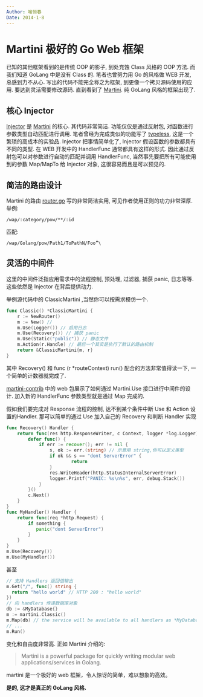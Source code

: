 ```yaml
---
Author: 喻恒春
Date: 2014-1-8
---
```


# Martini 极好的 Go Web 框架

已知的其他框架看到的是传统 OOP 的影子, 到处充蚀 Class 风格的 OOP 方法. 而我们知道 GoLang 中是没有 Class 的. 笔者也曾努力用 Go 的风格做 WEB 开发, 总感到力不从心. 写出的代码不能完全称之为框架, 到更像一个拷贝源码使用的应用. 要达到灵活需要修改源码. 直到看到了 [Martini](https://github.com/codegangsta/martini). 纯 GoLang 风格的框架出现了.

## 核心 Injector

[Injector](https://github.com/codegangsta/inject) 是 [Martini](https://github.com/codegangsta/martini) 的核心. 其代码非常简洁. 功能仅仅是通过反射包, 对函数进行参数类型自动匹配进行调用. 
笔者曾经为完成类似的功能写了 [typeless](https://github.com/gohub/typeless), 这是一个繁琐的高成本的实验品. Injector 把事情简单化了, Injector 假设函数的参数都具有不同的类型. 在 WEB 开发中的 HandlerFunc 通常都具有这样的形式. 因此通过反射包可以对参数进行自动的匹配并调用 HandlerFunc, 当然事先要把所有可能使用到的参数 Map/MapTo 给 Injector 对象, 这很容易而且是可以预见的.

## 简洁的路由设计

Martini 的路由 [router.go](https://github.com/codegangsta/martini/blob/master/router.go) 写的非常简洁实用, 可见作者使用正则的功力非常深厚. 
举例:

	/wap/:category/pow/**/:id

匹配: 

	/wap/Golang/pow/Path1/ToPathN/Foo”\
	
## 灵活的中间件

这里的中间件泛指应用需求中的流程控制, 预处理, 过滤器, 捕获 panic, 日志等等.这些依然是 Injector 在背后提供动力.

举例源代码中的 ClassicMartini ,当然你可以按需求模仿一个.

```go
func Classic() *ClassicMartini {
    r := NewRouter()
    m := New() // 
    m.Use(Logger()) // 启用日志
    m.Use(Recovery()) // 捕获 panic
    m.Use(Static("public")) // 静态文件
    m.Action(r.Handle) // 最后一个其实是执行了默认的路由机制
    return &ClassicMartini{m, r}
}
```

其中 Recovery() 和 func (r *routeContext) run() 配合的方法非常值得读一下, 一个简单的计数器就完成了.

[martini-contrib](https://github.com/codegangsta/martini-contrib) 中的 web 包展示了如何通过 Martini.Use 接口进行中间件的设计. 加入新的 HandlerFunc 参数类型就是通过 Map 完成的.

假如我们要完成对 Response 流程的控制, 达不到某个条件中断 Use 和 Action 设置的Handler. 那可以简单的通过 Use 加入自己的 Recovery 和判断 Handler 实现

```go
func Recovery() Handler {
    return func(res http.ResponseWriter, c Context, logger *log.Logger) {
        defer func() {
            if err := recover(); err != nil {
                s, ok := err.(string) // 示意用 string,你可以定义类型
                if ok && s == "dont ServerError" {
                        return
                }
                res.WriteHeader(http.StatusInternalServerError)
                logger.Printf("PANIC: %s\n%s", err, debug.Stack())
            }
        }()
        c.Next()
    }
}
func MyHandler() Handler {
    return func(req *http.Request) {
        if something {
           panic("dont ServerError")
        }
    }
}
m.Use(Recovery())
m.Use(MyHandler())
```

甚至

```go
// 支持 Handlers 返回值输出
m.Get("/", func() string {
  return "hello world" // HTTP 200 : "hello world"
})
// 向 handlers 传递数据库对象
db := &MyDatabase{}
m := martini.Classic()
m.Map(db) // the service will be available to all handlers as *MyDatabase
// ...
m.Run()
```

变化和自由度非常高. 正如 Martini 介绍的:

> Martini is a powerful package for quickly writing modular web applications/services in Golang.

martini 是一个极好的 web 框架，令人惊讶的简单，难以想象的高效。

**是的, 这才是真正的 GoLang 风格.**